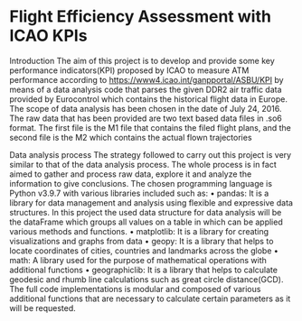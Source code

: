 # Flight Efficiency Assessment with ICAO KPIs

Introduction
The aim of this project is to develop and provide some key performance indicators(KPI) proposed
by ICAO to measure ATM performance according to https://www4.icao.int/ganpportal/ASBU/KPI by means of a data analysis code that parses the given DDR2 air traffic data provided by Eurocontrol which contains the historical flight data in Europe.
The scope of data analysis has been chosen in the date of July 24, 2016. The raw data that has been
provided are two text based data files in .so6 format. The first file is the M1 file that contains
the filed flight plans, and the second file is the M2 which contains the actual flown trajectories

Data analysis process
The strategy followed to carry out this project is very similar to that of the data analysis process.
The whole process is in fact aimed to gather and process raw data, explore it and analyze the
information to give conclusions.
The chosen programming language is Python v3.9.7 with various libraries included such as:
• pandas: It is a library for data management and analysis using flexible and expressive data
structures. In this project the used data structure for data analysis will be the dataFrame
which groups all values on a table in which can be applied various methods and functions.
• matplotlib: It is a library for creating visualizations and graphs from data
• geopy: It is a library that helps to locate coordinates of cities, countries and landmarks across
the globe
• math: A library used for the purpose of mathematical operations with additional functions
• geographiclib: It is a library that helps to calculate geodesic and rhumb line calculations such
as great circle distance(GCD).
The full code implementations is modular and composed of various additional functions that are
necessary to calculate certain parameters as it will be requested.




